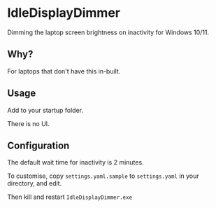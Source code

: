 # IdleDisplayDimmer

Dimming the laptop screen brightness on inactivity for Windows 10/11.

## Why?

For laptops that don't have this in-built.

## Usage

Add to your startup folder.

There is no UI.

## Configuration

The default wait time for inactivity is 2 minutes.

To customise, copy `settings.yaml.sample` to `settings.yaml` in your directory, and edit.

Then kill and restart `IdleDisplayDimmer.exe`
